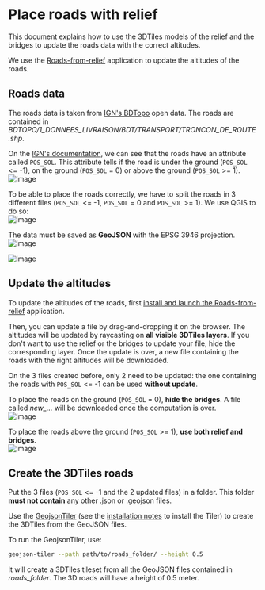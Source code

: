 # Place roads with relief

This document explains how to use the 3DTiles models of the relief and the bridges to update the roads data with the correct altitudes.

We use the [Roads-from-relief](https://github.com/VCityTeam/UD-Demo-VCity-UI-driven-data-computation-Lyon) application to update the altitudes of the roads.

## Roads data

The roads data is taken from [IGN's BDTopo](https://geoservices.ign.fr/ressource/161992) open data. The roads are contained in _BDTOPO/1\_DONNEES\_LIVRAISON/BDT/TRANSPORT/TRONCON\_DE\_ROUTE.shp_.

On the [IGN's documentation](https://geoservices.ign.fr/sites/default/files/2021-11/DC_BDTOPO_3-0_1.pdf), we can see that the roads have an attribute called `POS_SOL`.
This attribute tells if the road is under the ground (`POS_SOL` <= -1), on the ground (`POS_SOL` = 0) or above the ground (`POS_SOL` >= 1).  
![image](https://user-images.githubusercontent.com/32875283/143593984-ce7913f5-4fcb-4d9a-8ad0-7c4ad065cc90.png)

To be able to place the roads correctly, we have to split the roads in 3 different files (`POS_SOL` <= -1, `POS_SOL` = 0 and `POS_SOL` >= 1). We use QGIS to do so:  
![image](https://user-images.githubusercontent.com/32875283/143594375-d1b0e72c-63dd-44bf-bf04-4fa6d9f55788.png)

The data must be saved as __GeoJSON__ with the EPSG 3946 projection.  
![image](https://user-images.githubusercontent.com/32875283/143594827-f8b4d8c5-5912-49b8-8059-c388544a9260.png)

![image](https://user-images.githubusercontent.com/32875283/143594840-d90fdcb4-1165-4b29-b367-d2d168a51aba.png)

## Update the altitudes

To update the altitudes of the roads, first [install and launch the Roads-from-relief](https://github.com/VCityTeam/UD-Demo-VCity-UI-driven-data-computation-Lyon#installation) application.

Then, you can update a file by drag-and-dropping it on the browser. The altitudes will be updated by raycasting on __all visible 3DTiles layers__.
If you don't want to use the relief or the bridges to update your file, hide the corresponding layer.
Once the update is over, a new file containing the roads with the right altitudes will be downloaded.

On the 3 files created before, only 2 need to be updated: the one containing the roads with `POS_SOL` <= -1 can be used __without update__.

To place the roads on the ground (`POS_SOL` = 0), __hide the bridges__. A file called _new\_..._ will be downloaded once the computation is over.  
![image](https://user-images.githubusercontent.com/32875283/143596289-c4e25abc-e9e5-40e2-9ceb-782d358fdfc1.png)

To place the roads above the ground (`POS_SOL` >= 1), __use both relief and bridges__.  
![image](https://user-images.githubusercontent.com/32875283/143597282-f44661a5-1c44-4619-99fc-fec87659bfe8.png)

## Create the 3DTiles roads

Put the 3 files (`POS_SOL` <= -1 and the 2 updated files) in a folder. This folder __must not contain__ any other .json or .geojson files.  

Use the [GeojsonTiler](https://github.com/VCityTeam/py3dtilers/tree/master/py3dtilers/GeojsonTiler)
(see the [installation notes](https://github.com/VCityTeam/py3dtilers#installation-from-sources) to install the Tiler) to create the 3DTiles from the GeoJSON files.

To run the GeojsonTiler, use:

```bash
geojson-tiler --path path/to/roads_folder/ --height 0.5
```

It will create a 3DTiles tileset from all the GeoJSON files contained in _roads_folder_. The 3D roads will have a height of 0.5 meter.
